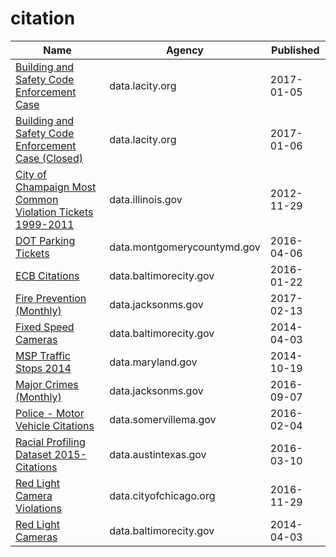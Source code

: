 # citation

Name | Agency | Published
---- | ---- | ---------
[Building and Safety Code Enforcement Case](../socrata/2uz8-3tj3.md) | data.lacity.org | 2017-01-05
[Building and Safety Code Enforcement Case (Closed)](../socrata/q3qu-98vb.md) | data.lacity.org | 2017-01-06
[City of Champaign Most Common Violation Tickets 1999-2011](../socrata/nnhd-ku5t.md) | data.illinois.gov | 2012-11-29
[DOT Parking Tickets](../socrata/uyb2-cfmc.md) | data.montgomerycountymd.gov | 2016-04-06
[ECB Citations](../socrata/ywty-nmtg.md) | data.baltimorecity.gov | 2016-01-22
[Fire Prevention (Monthly)](../socrata/88xq-e4s6.md) | data.jacksonms.gov | 2017-02-13
[Fixed Speed Cameras](../socrata/aqgr-xx9h.md) | data.baltimorecity.gov | 2014-04-03
[MSP Traffic Stops 2014](../socrata/nq4v-y7m5.md) | data.maryland.gov | 2014-10-19
[Major Crimes (Monthly)](../socrata/8xyg-kbzy.md) | data.jacksonms.gov | 2016-09-07
[Police - Motor Vehicle Citations](../socrata/3md9-rv67.md) | data.somervillema.gov | 2016-02-04
[Racial Profiling Dataset 2015- Citations](../socrata/sc6h-qr9f.md) | data.austintexas.gov | 2016-03-10
[Red Light Camera Violations](../socrata/spqx-js37.md) | data.cityofchicago.org | 2016-11-29
[Red Light Cameras](../socrata/ydjd-febd.md) | data.baltimorecity.gov | 2014-04-03

